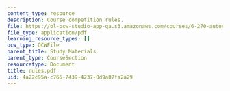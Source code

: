 ```yaml
---
content_type: resource
description: Course competition rules.
file: https://ol-ocw-studio-app-qa.s3.amazonaws.com/courses/6-270-autonomous-robot-design-competition-january-iap-2005/4a22c95ac765743942370d9a07fa2a29_rules.pdf
file_type: application/pdf
learning_resource_types: []
ocw_type: OCWFile
parent_title: Study Materials
parent_type: CourseSection
resourcetype: Document
title: rules.pdf
uid: 4a22c95a-c765-7439-4237-0d9a07fa2a29
---
```


